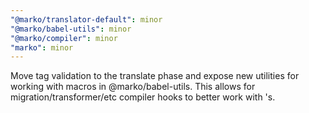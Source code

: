 ```yaml
---
"@marko/translator-default": minor
"@marko/babel-utils": minor
"@marko/compiler": minor
"marko": minor
---
```


Move <macro> tag validation to the translate phase and expose new utilities for working with macros in @marko/babel-utils. This allows for migration/transformer/etc compiler hooks to better work with <macro>'s.
